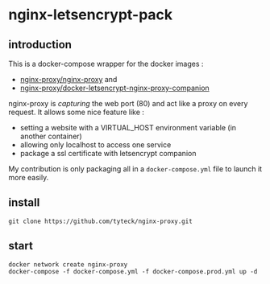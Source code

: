 # nginx-letsencrypt-pack

## introduction 

This is a docker-compose wrapper for the docker images :
* [nginx-proxy/nginx-proxy](https://github.com/nginx-proxy/nginx-proxy) and
* [nginx-proxy/docker-letsencrypt-nginx-proxy-companion](https://github.com/nginx-proxy/docker-letsencrypt-nginx-proxy-companion) 

nginx-proxy is *capturing* the web port (80) and act like a proxy on every request.
It allows some nice feature like :
* setting a website with a VIRTUAL_HOST environment variable (in another container)
* allowing only localhost to access one service 
* package a ssl certificate with letsencrypt companion

My contribution is only packaging all in a `docker-compose.yml` file to launch it more easily.

## install 

```
git clone https://github.com/tyteck/nginx-proxy.git 
```

## start

```
docker network create nginx-proxy
docker-compose -f docker-compose.yml -f docker-compose.prod.yml up -d
```
